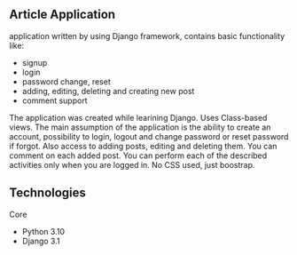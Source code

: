 ## Article Application
application written by using Django framework, contains basic functionality like:
* signup
* login 
* password change, reset
* adding, editing, deleting and creating new post
* comment support


The application was created while learining Django. Uses Class-based views.
The main assumption of the application is the ability to create an account, possibility to login, logout and change password or reset password if forgot.
Also access to adding posts, editing and deleting them. You can comment on each added post. 
You can perform each of the described activities only when you are logged in.
No CSS used, just boostrap. 


## Technologies
Core
* Python 3.10
* Django 3.1
